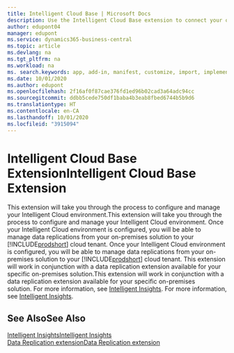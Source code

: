 ```yaml
---
title: Intelligent Cloud Base | Microsoft Docs
description: Use the Intelligent Cloud Base extension to connect your on-premises solution with Business Central online.
author: edupont04
manager: edupont
ms.service: dynamics365-business-central
ms.topic: article
ms.devlang: na
ms.tgt_pltfrm: na
ms.workload: na
ms. search.keywords: app, add-in, manifest, customize, import, implement
ms.date: 10/01/2020
ms.author: edupont
ms.openlocfilehash: 2f16af0f87cae376fd1ed96b02cad3a64adc94cc
ms.sourcegitcommit: ddbb5cede750df1baba4b3eab8fbed6744b5b9d6
ms.translationtype: HT
ms.contentlocale: en-CA
ms.lasthandoff: 10/01/2020
ms.locfileid: "3915094"
---
```

# <a name="intelligent-cloud-base-extension"></a><span data-ttu-id="fe524-103">Intelligent Cloud Base Extension</span><span class="sxs-lookup"><span data-stu-id="fe524-103">Intelligent Cloud Base Extension</span></span>

<span data-ttu-id="fe524-104">This extension will take you through the process to configure and manage your Intelligent Cloud environment.</span><span class="sxs-lookup"><span data-stu-id="fe524-104">This extension will take you through the process to configure and manage your Intelligent Cloud environment.</span></span><span data-ttu-id="fe524-105"> Once your Intelligent Cloud environment is configured, you will be able to manage data replications from your on-premises solution to your [!INCLUDE[prodshort](includes/prodshort.md)] cloud tenant.</span><span class="sxs-lookup"><span data-stu-id="fe524-105"> Once your Intelligent Cloud environment is configured, you will be able to manage data replications from your on-premises solution to your [!INCLUDE[prodshort](includes/prodshort.md)] cloud tenant.</span></span> <span data-ttu-id="fe524-106">This extension will work in conjunction with a data replication extension available for your specific on-premises solution.</span><span class="sxs-lookup"><span data-stu-id="fe524-106">This extension will work in conjunction with a data replication extension available for your specific on-premises solution.</span></span><span data-ttu-id="fe524-107"> For more information, see [Intelligent Insights](about-intelligent-cloud.md).</span><span class="sxs-lookup"><span data-stu-id="fe524-107"> For more information, see [Intelligent Insights](about-intelligent-cloud.md).</span></span>  

## <a name="see-also"></a><span data-ttu-id="fe524-108">See Also</span><span class="sxs-lookup"><span data-stu-id="fe524-108">See Also</span></span>

[<span data-ttu-id="fe524-109">Intelligent Insights</span><span class="sxs-lookup"><span data-stu-id="fe524-109">Intelligent Insights</span></span>](about-intelligent-cloud.md)  
[<span data-ttu-id="fe524-110">Data Replication extension</span><span class="sxs-lookup"><span data-stu-id="fe524-110">Data Replication extension</span></span>](ui-extensions-data-replication.md)  
